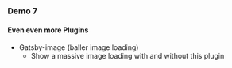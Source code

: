  ### Demo 7
#### Even even more Plugins

- Gatsby-image (baller image loading)
    - Show a massive image loading with and without this plugin